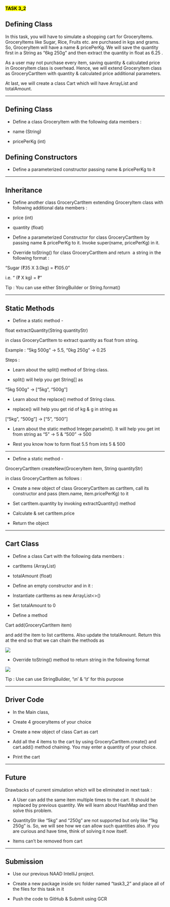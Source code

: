 **<mark>TASK 3_2</mark>**

## Defining Class

In this task, you will have to simulate a shopping cart for GroceryItems. GroceryItems like Sugar, Rice, Fruits etc. are purchased in kgs and grams. So, GroceryItem will have a name & pricePerKg. We will save the quantity first in a String as “6kg 250g” and then extract the quantity in float as 6.25 . 

As a user may not purchase every item, saving quantity & calculated price in GroceryItem class is overhead. Hence, we will extend GroceryItem class as GroceryCartItem with quantity & calculated price additional parameters. 

At last, we will create a class Cart which will have ArrayList<GroceryCartItem> and totalAmount.

---

## Defining Class

- Define a class GroceryItem with the following data members :

- name (String)

- pricePerKg (int)

## Defining Constructors

- Define a parameterized constructor passing name & pricePerKg to it

---

## Inheritance

- Define another class GroceryCartItem extending GroceryItem class with following additional data members :

- price (int)

- quantity (float)

- Define a parameterized Constructor for class GroceryCartItem by passing name & pricePerKg to it. Invoke super(name, pricePerKg) in it.

- Override toString() for class GroceryCartItem and return  a string in the following format : 

“Sugar (₹35 X 3.0kg) = ₹105.0”

i.e. “<name> (₹<PricePerKg> X <quantity>kg) = ₹<price>”

Tip : You can use either StringBuilder or String.format()

---

## Static Methods

- Define a static method -

float extractQuantity(String quantityStr)

in class GroceryCartItem to extract quantity as float from string.

Example : “5kg 500g” -> 5.5, “0kg 250g” -> 0.25

Steps : 

- Learn about the split() method of String class.

- split() will help you get String[] as 

“5kg 500g” -> [“5kg”, “500g”]

- Learn about the replace() method of String class.

- replace() will help you get rid of kg & g in string as

[“5kg”, “500g”] -> [“5”, “500”]

- Learn about the static method Integer.parseInt(). It will help you get int from string as “5” -> 5 & “500” -> 500

- Rest you know how to form float 5.5 from ints 5 & 500

---

- Define a static method -

GroceryCartItem createNew(GroceryItem item, String quantityStr)

in class GroceryCartItem as follows :

- Create a new object of class GroceryCartItem as cartItem, call its constructor and pass (item.name, item.pricePerKg) to it

- Set cartItem.quantity by invoking extractQuantity() method

- Calculate & set cartItem.price

- Return the object

---

## Cart Class

- Define a class Cart with the following data members :

- cartItems (ArrayList<GroceryCartItem>)

- totalAmount (float)

- Define an empty constructor and in it :

- Instantiate cartItems as new ArrayList<>()

- Set totalAmount to 0

- Define a method 

Cart add(GroceryCartItem item)

and add the item to list cartItems. Also update the totalAmount. Return this at the end so that we can chain the methods as

![](https://lh3.googleusercontent.com/lgjZWOwl5TQnl5XCfoI37aV7DMbcNBNU5TNgGmYi9FeB74AZQJNvofOvA-VTEDPE0HEiWjXQ1UbqtZrcyY2DRoufT19k5oeFT-7Z21cVxRJ-wkgoy8DulqJ-9i0S4kwmu9nMuF3v)

- Override toString() method to return string in the following format

![](https://lh3.googleusercontent.com/OClUU0OUlxclwENDR2utwukqhSmT8OyWskkIv49LXjuEcczOF-bO_rffemzbSXOsb3fWvc_AWJX48O6Jj1ywjY7Pgyb55znpx5XVHeXTtgOjKWMCUcIpSKWwh25tvvqqw06KFXdz)

Tip : Use can use StringBuilder, ‘\n’ & ‘\t’ for this purpose

---

## Driver Code

- In the Main class,

- Create 4 groceryItems of your choice

- Create a new object of class Cart as cart

- Add all the 4 items to the cart by using GroceryCartItem.create() and cart.add() method chaining. You may enter a quantity of your choice.

- Print the cart

---

## Future

Drawbacks of current simulation which will be eliminated in next task :

- A User can add the same item multiple times to the cart. It should be replaced by previous quantity. We will learn about HashMap and then solve this problem.

- QuantityStr like “5kg” and “250g” are not supported but only like “1kg 250g” is. So, we will see how we can allow such quantities also. If you are curious and have time, think of solving it now itself.

- Items can’t be removed from cart

---

## Submission

- Use our previous NAAD IntelliJ project.

- Create a new package inside src folder named “task3_2” and place all of the files for this task in it

- Push the code to GitHub & Submit using GCR


